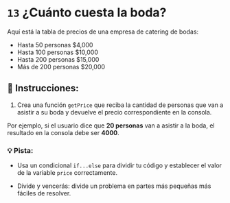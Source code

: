 # `13` ¿Cuánto cuesta la boda?

Aquí está la tabla de precios de una empresa de catering de bodas:

* Hasta 50 personas                     $4,000
* Hasta 100 personas                   $10,000
* Hasta 200 personas                   $15,000
* Más de 200 personas                  $20,000

## :pencil: Instrucciones:

1. Crea una función `getPrice` que reciba la cantidad de personas que van a asistir a su boda y devuelve el precio correspondiente en la consola.

Por ejemplo, si el usuario dice que **20 personas** van a asistir a la boda, el resultado en la consola debe ser **4000**.

### 💡 Pista:

- Usa un condicional `if...else` para dividir tu código y establecer el valor de la variable `price` correctamente.

- Divide y vencerás: divide un problema en partes más pequeñas más fáciles de resolver.